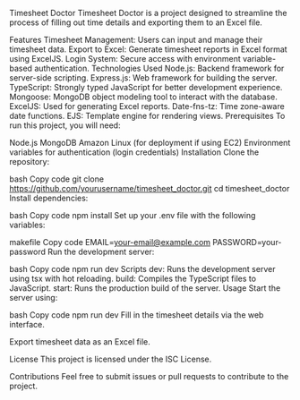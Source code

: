 Timesheet Doctor
Timesheet Doctor is a project designed to streamline the process of filling out time details and exporting them to an Excel file.

Features
Timesheet Management: Users can input and manage their timesheet data.
Export to Excel: Generate timesheet reports in Excel format using ExcelJS.
Login System: Secure access with environment variable-based authentication.
Technologies Used
Node.js: Backend framework for server-side scripting.
Express.js: Web framework for building the server.
TypeScript: Strongly typed JavaScript for better development experience.
Mongoose: MongoDB object modeling tool to interact with the database.
ExcelJS: Used for generating Excel reports.
Date-fns-tz: Time zone-aware date functions.
EJS: Template engine for rendering views.
Prerequisites
To run this project, you will need:

Node.js
MongoDB
Amazon Linux (for deployment if using EC2)
Environment variables for authentication (login credentials)
Installation
Clone the repository:

bash
Copy code
git clone https://github.com/yourusername/timesheet_doctor.git
cd timesheet_doctor
Install dependencies:

bash
Copy code
npm install
Set up your .env file with the following variables:

makefile
Copy code
EMAIL=your-email@example.com
PASSWORD=your-password
Run the development server:

bash
Copy code
npm run dev
Scripts
dev: Runs the development server using tsx with hot reloading.
build: Compiles the TypeScript files to JavaScript.
start: Runs the production build of the server.
Usage
Start the server using:

bash
Copy code
npm run dev
Fill in the timesheet details via the web interface.

Export timesheet data as an Excel file.

License
This project is licensed under the ISC License.

Contributions
Feel free to submit issues or pull requests to contribute to the project.

